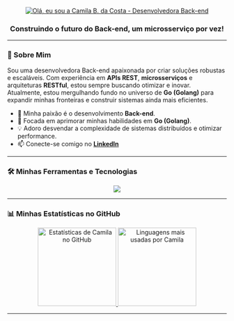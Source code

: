<!-- Cabeçalho Estático e Visual -->
<p align="center">
  <a href="https://github.com/camilabdacosta">
    <img src="https://raw.githubusercontent.com/camilabdacosta/camilabdacosta/main/assets/profile_header.png" alt="Olá, eu sou a Camila B. da Costa - Desenvolvedora Back-end">
  </a>
</p>

<h3 align="center">Construindo o futuro do Back-end, um microsserviço por vez!</h3>

---

### 👋 Sobre Mim

Sou uma desenvolvedora Back-end apaixonada por criar soluções robustas e escaláveis. Com experiência em **APIs REST**, **microsserviços** e arquiteturas **RESTful**, estou sempre buscando otimizar e inovar. Atualmente, estou mergulhando fundo no universo de **Go (Golang)** para expandir minhas fronteiras e construir sistemas ainda mais eficientes.

- 🔭 Minha paixão é o desenvolvimento **Back-end**.
- 🌱 Focada em aprimorar minhas habilidades em **Go (Golang)**.
- 💡 Adoro desvendar a complexidade de sistemas distribuídos e otimizar performance.
- 📫 Conecte-se comigo no **[LinkedIn](https://www.linkedin.com/in/camila-bernardino-da-costa/)** <!-- Lembre-se de atualizar este link! -->

---

### 🛠️ Minhas Ferramentas e Tecnologias

<p align="center">
  <a href="https://skillicons.dev">
    <img src="https://skillicons.dev/icons?i=go,java,spring,javascript,mysql,idea,git,docker&perline=4" />
  </a>
</p>

---

### 📊 Minhas Estatísticas no GitHub

<p align="center">
  <a href="https://github.com/camilabdacosta">
    <!-- Card de Estatísticas (versão corrigida ) -->
    <img height="180em" src="https://github-readme-stats.vercel.app/api?username=camilabdacosta&show_icons=true&theme=dark&include_all_commits=true&count_private=true&hide_border=true&title_color=00BFFF&icon_color=00BFFF&text_color=FFF&bg_color=0d1117" alt="Estatísticas de Camila no GitHub"/>
    <!-- Card de Linguagens Mais Usadas -->
    <img height="180em" src="https://github-readme-stats.vercel.app/api/top-langs/?username=camilabdacosta&layout=compact&langs_count=7&theme=dark&hide_border=true&title_color=00BFFF&icon_color=00BFFF&text_color=FFF&bg_color=0d1117" alt="Linguagens mais usadas por Camila"/>
  </a>
</p>

---
